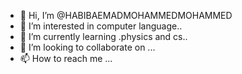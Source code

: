 - 👋 Hi, I’m @HABIBAEMADMOHAMMEDMOHAMMED
- 👀 I’m interested in computer language..
- 🌱 I’m currently learning .physics and cs..
- 💞️ I’m looking to collaborate on ...
- 📫 How to reach me ...

<!---
HABIBAEMADMOHAMMEDMOHAMMED/HABIBAEMADMOHAMMEDMOHAMMED is a ✨ special ✨ repository because its `README.md` (this file) appears on your GitHub profile.
You can click the Preview link to take a look at your changes.
--->
